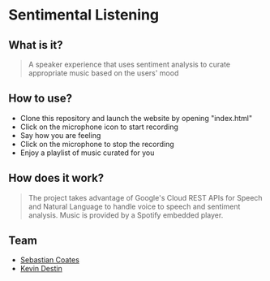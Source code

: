 # Sentimental Listening

## What is it?

> A speaker experience that uses sentiment analysis to curate appropriate music based on the users' mood

## How to use?

 * Clone this repository and launch the website by opening "index.html"
 * Click on the microphone icon to start recording
 * Say how you are feeling
 * Click on the microphone to stop the recording
 * Enjoy a playlist of music curated for you

## How does it work?

> The project takes advantage of Google's Cloud REST APIs for Speech and Natural Language to handle voice to speech and sentiment analysis. Music is provided by a Spotify embedded player. 

## Team

 * [Sebastian Coates](https://www.github.com/sebasscoates)
 * [Kevin Destin](https://www.github.com/kedestin)
